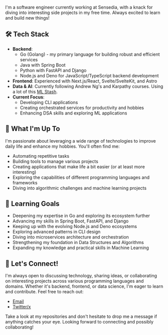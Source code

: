 I'm a software engineer currently working at Sensedia, with a knack for diving into interesting side projects in my free time. Always excited to learn and build new things!

## 🛠️ Tech Stack

- **Backend**: 
  - Go (Golang) - my primary language for building robust and efficient services
  - Java with Spring Boot
  - Python with FastAPI and Django
  - Node.js and Deno for JavaScript/TypeScript backend development
- **Frontend**: Experienced with Next.js/React, Svelte/SvelteKit, and Astro
- **Data & AI**: Currently following Andrew Ng's and Karpathy courses. Using a lot of this [ML Stash](https://arc.net/e/D242E263-31FD-4CF9-A2D5-B67519C049AF?s=08).
- **Current Focus**: 
  - Developing CLI applications
  - Creating orchestrated services for productivity and hobbies
  - Enhancing DSA skills and exploring ML applications

## 🚀 What I'm Up To

I'm passionate about leveraging a wide range of technologies to improve daily life and enhance my hobbies. You'll often find me:
- Automating repetitive tasks
- Building tools to manage various projects
- Creating applications that make life a bit easier (or at least more interesting)
- Exploring the capabilities of different programming languages and frameworks
- Diving into algorithmic challenges and machine learning projects

## 🌱 Learning Goals

- Deepening my expertise in Go and exploring its ecosystem further
- Advancing my skills in Spring Boot, FastAPI, and Django
- Keeping up with the evolving Node.js and Deno ecosystems
- Exploring advanced patterns in CLI design
- Diving into microservices architecture and orchestration
- Strengthening my foundation in Data Structures and Algorithms
- Expanding my knowledge and practical skills in Machine Learning

## 🤝 Let's Connect!

I'm always open to discussing technology, sharing ideas, or collaborating on interesting projects across various programming languages and domains. Whether it's backend, frontend, or data science, I'm eager to learn and contribute. Feel free to reach out:

- [Email](mailto:luis@lutheir.com?subject=Hey)
- [Twitter/x](https://x.com/luistebaf)

Take a look at my repositories and don't hesitate to drop me a message if anything catches your eye. Looking forward to connecting and possibly collaborating!
